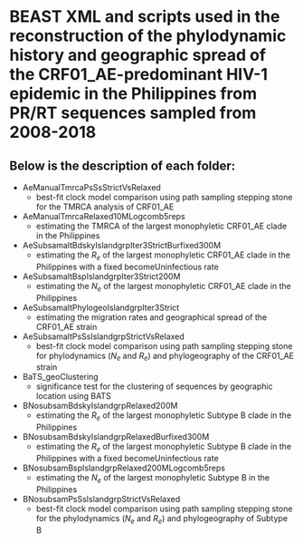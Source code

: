# BEAST XML and scripts used in the reconstruction of the phylodynamic history and geographic spread of the CRF01_AE-predominant HIV-1 epidemic in the Philippines from PR/RT sequences sampled from 2008-2018

## Below is the description of each folder:
- AeManualTmrcaPsSsStrictVsRelaxed
  - best-fit clock model comparison using path sampling stepping stone for the TMRCA analysis of CRF01_AE
- AeManualTmrcaRelaxed10MLogcomb5reps
  - estimating the TMRCA of the largest monophyletic CRF01_AE clade in the Philippines
- AeSubsamaltBdskyIslandgrpIter3StrictBurfixed300M
  - estimating the <i>R<sub>e<sub></i> of the largest monophyletic CRF01_AE clade in the Philippines with a fixed becomeUninfectious rate
- AeSubsamaltBspIslandgrpIter3Strict200M
  - estimating the <i>N<sub>e<sub></i> of the largest monophyletic CRF01_AE clade in the Philippines
- AeSubsamaltPhylogeoIslandgrpIter3Strict
  - estimating the migration rates and geographical spread of the CRF01_AE strain
- AeSubsamaltPsSsIslandgrpStrictVsRelaxed
  - best-fit clock model comparison using path sampling stepping stone for phylodynamics (<i>N<sub>e<sub></i> and <i>R<sub>e<sub></i>) and phylogeography of the CRF01_AE strain
- BaTS_geoClustering
  - significance test for the clustering of sequences by geographic location using BATS
- BNosubsamBdskyIslandgrpRelaxed200M
  - estimating the <i>R<sub>e<sub></i> of the largest monophyletic Subtype B clade in the Philippines
- BNosubsamBdskyIslandgrpRelaxedBurfixed300M
  - estimating the <i>R<sub>e<sub></i> of the largest monophyletic Subtype B clade in the Philippines with a fixed becomeUninfectious rate
- BNosubsamBspIslandgrpRelaxed200MLogcomb5reps
  - estimating the <i>N<sub>e<sub></i> of the largest monophyletic Subtype B in the Philippines
- BNosubsamPsSsIslandgrpStrictVsRelaxed
  - best-fit clock model comparison using path sampling stepping stone for the phylodynamics (<i>N<sub>e<sub></i> and <i>R<sub>e<sub></i>) and phylogeography of Subtype B
